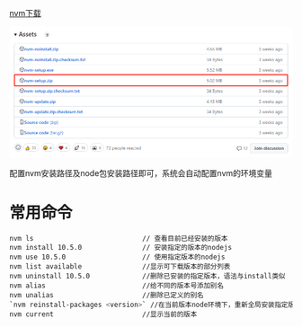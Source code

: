 [nvm下载](https://github.com/coreybutler/nvm-windows/releases)

![download](./Images/nvmdownload.jpg)

配置nvm安装路径及node包安装路径即可，系统会自动配置nvm的环境变量



# 常用命令

```bash
nvm ls  						 // 查看目前已经安装的版本
nvm install 10.5.0 		 		 // 安装指定的版本的nodejs
nvm use 10.5.0 			 		 // 使用指定版本的nodejs
nvm list available 				 //显示可下载版本的部分列表
nvm uninstall 10.5.0			 //删除已安装的指定版本，语法与install类似
nvm alias 						 //给不同的版本号添加别名
nvm unalias					 	 //删除已定义的别名
`nvm reinstall-packages <version>` //在当前版本node环境下，重新全局安装指定版本号的npm包
nvm current 				     //显示当前的版本
```

